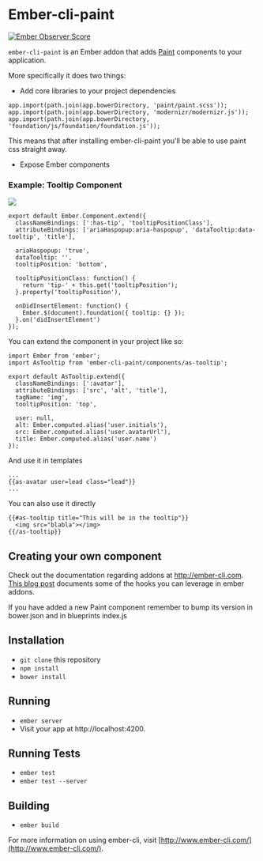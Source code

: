 # Ember-cli-paint

[![Ember Observer Score](http://emberobserver.com/badges/ember-cli-paint.svg)](http://emberobserver.com/addons/ember-cli-paint)

`ember-cli-paint` is an Ember addon that adds [Paint](https://github.com/alphasights/paint) components to your application.

More specifically it does two things:

- Add core libraries to your project dependencies

```
app.import(path.join(app.bowerDirectory, 'paint/paint.scss'));
app.import(path.join(app.bowerDirectory, 'modernizr/modernizr.js'));
app.import(path.join(app.bowerDirectory, 'foundation/js/foundation/foundation.js'));
```

This means that after installing ember-cli-paint you'll be able to use paint css straight away.

- Expose Ember components

### Example: Tooltip Component

![](http://cl.ly/image/2h1A2l1K0Y35/download/Image%202015-01-08%20at%2011.16.12%20am.png)

```
export default Ember.Component.extend({
  classNameBindings: [':has-tip', 'tooltipPositionClass'],
  attributeBindings: ['ariaHaspopup:aria-haspopup', 'dataTooltip:data-tooltip', 'title'],

  ariaHaspopup: 'true',
  dataTooltip: '',
  tooltipPosition: 'bottom',

  tooltipPositionClass: function() {
    return 'tip-' + this.get('tooltipPosition');
  }.property('tooltipPosition'),

  onDidInsertElement: function() {
    Ember.$(document).foundation({ tooltip: {} });
  }.on('didInsertElement')
});
```

You can extend the component in your project like so:

```
import Ember from 'ember';
import AsTooltip from 'ember-cli-paint/components/as-tooltip';

export default AsTooltip.extend({
  classNameBindings: [':avatar'],
  attributeBindings: ['src', 'alt', 'title'],
  tagName: 'img',
  tooltipPosition: 'top',

  user: null,
  alt: Ember.computed.alias('user.initials'),
  src: Ember.computed.alias('user.avatarUrl'),
  title: Ember.computed.alias('user.name')
});
```

And use it in templates

```
...
{{as-avatar user=lead class="lead"}}
...
```

You can also use it directly

```
{{#as-tooltip title="This will be in the tooltip"}}
  <img src="blabla"></img>
{{/as-tooltip}}
```

## Creating your own component

Check out the documentation regarding addons at http://ember-cli.com.
[This blog post](http://hashrocket.com/blog/posts/a-compendium-of-hooks-in-embercli) documents some of the hooks you can leverage in ember addons.

If you have added a new Paint component remember to bump its version in bower.json and in blueprints index.js

## Installation

* `git clone` this repository
* `npm install`
* `bower install`

## Running

* `ember server`
* Visit your app at http://localhost:4200.

## Running Tests

* `ember test`
* `ember test --server`

## Building

* `ember build`

For more information on using ember-cli, visit [http://www.ember-cli.com/](http://www.ember-cli.com/).
